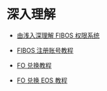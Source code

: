 # 深入理解

- [由浅入深理解 FIBOS 权限系统](./fibosauth.md)

- [FIBOS 注册账号教程](createAccount.md)

- [FO 兑换教程](./exchangefo.md)

- [FO 兑换 EOS 教程](./exchangeeos.md)

